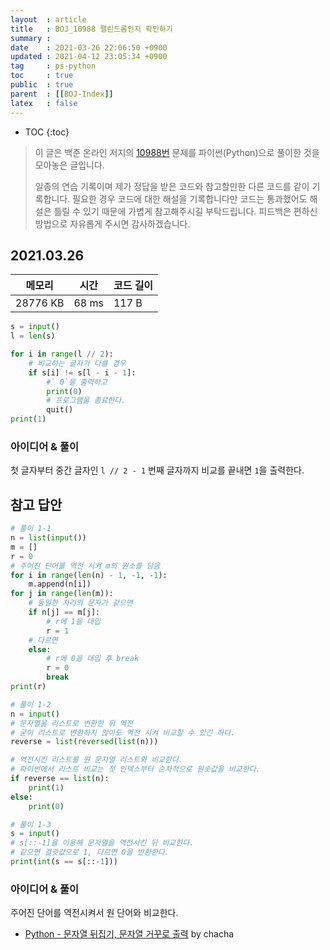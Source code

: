 ```yaml
---
layout  : article
title   : BOJ_10988 팰린드롬인지 확인하기
summary : 
date    : 2021-03-26 22:06:50 +0900
updated : 2021-04-12 23:05:34 +0900
tag     : ps-python
toc     : true
public  : true
parent  : [[BOJ-Index]]
latex   : false
---
```

* TOC
{:toc}

> 이 글은 백준 온라인 저지의 [10988번](https://www.acmicpc.net/problem/10988) 문제를 파이썬(Python)으로 풀이한 것을 모아놓은 글입니다.
>
> 일종의 연습 기록이며 제가 정답을 받은 코드와 참고할만한 다른 코드를 같이 기록합니다. 필요한 경우 코드에 대한 해설을 기록합니다만 코드는 통과했어도 해설은 틀릴 수 있기 때문에 가볍게 참고해주시길 부탁드립니다. 피드백은 편하신 방법으로 자유롭게 주시면 감사하겠습니다.

## 2021.03.26

| 메모리    | 시간  | 코드 길이 |
| --------- | ----- | --------- |
| 28776 KB  | 68 ms | 117 B     |

```python
s = input()
l = len(s)

for i in range(l // 2):
    # 비교하는 글자가 다를 경우 
    if s[i] != s[l - i - 1]:
        #` 0`을 출력하고
        print(0)
        # 프로그램을 종료한다.
        quit()
print(1)
```

### 아이디어 & 풀이

첫 글자부터 중간 글자인 `l // 2 - 1` 번째 글자까지 비교를 끝내면 `1`을 출력한다.

## 참고 답안

```python
# 풀이 1-1
n = list(input())
m = []
r = 0
# 주어진 단어를 역전 시켜 m의 원소를 담음
for i in range(len(n) - 1, -1, -1):
    m.append(n[i])
for j in range(len(m)):
    # 동일한 자리의 문자가 같으면
    if n[j] == m[j]:
        # r에 1을 대입
        r = 1
    # 다르면
    else:
        # r에 0을 대입 후 break
        r = 0
        break
print(r)

# 풀이 1-2
n = input()
# 문자열을 리스트로 변환한 뒤 역전
# 굳이 리스트로 변환하지 않아도 역전 시켜 비교할 수 있긴 하다.
reverse = list(reversed(list(n)))

# 역전시킨 리스트를 원 문자열 리스트와 비교한다.
# 파이썬에서 리스트 비교는 첫 인덱스부터 순차적으로 원솟값을 비교한다.
if reverse == list(n):
    print(1)
else:
    print(0)

# 풀이 1-3
s = input()
# s[::-1]을 이용해 문자열을 역전시킨 뒤 비교한다.
# 같으면 결괏값으로 1, 다르면 0을 반환한다.
print(int(s == s[::-1]))
```

### 아이디어 & 풀이

주어진 단어를 역전시켜서 원 단어와 비교한다.

* [Python - 문자열 뒤집기, 문자열 거꾸로 출력](https://codechacha.com/ko/python-reverse-string/) by chacha
